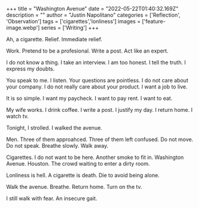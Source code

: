 +++
title =  "Washington Avenue"
date = "2022-05-22T01:40:32.169Z"
description = ""
author = "Justin Napolitano"
categories = ['Reflection', 'Observation']
tags = ['cigarettes','lonliness']
images = ['feature-image.webp']
series = ['Writing']
+++

Ah, a cigarette.  Relief.  Immediate relief. 

Work.  Pretend to be a profesional.  Write a post.   Act like an expert.  

I do not know a thing.  I take an interview. I am too honest.  I tell the truth.  I express my doubts.  

You speak to me.  I listen.  Your questions are pointless.  I do not care about your company.  I do not really care about your product.  I want a job to live.  

It is so simple.  I want my paycheck.  I want to pay rent.  I want to eat.  

My wife works.  I drink coffee.  I write a post.  I justify my day.  I return home.  I watch tv.  

Tonight, I strolled.  I walked the avenue.


Men.  Three of them approahced.  Three of them left confused.  Do not move. Do not speak.  Breathe slowly.  Walk away.  


Cigarettes.  I do not want to be here.  Another smoke to fit in.  Washington Avenue.  Houston.  The crowd waiting to enter a dirty room.  

Lonliness is hell. A cigarette is death.  Die to avoid being alone.  

Walk the avenue.  Breathe.  Return home.  Turn on the tv.  

I still walk with fear.  An insecure gait.  